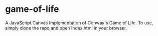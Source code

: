 # game-of-life

A JavaScript Canvas Implementation of Conway's Game of Life. To use, simply clone the repo and open index.html in your browser.